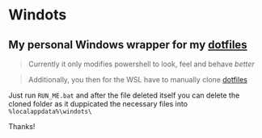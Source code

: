 # Windots

## My personal Windows wrapper for my [dotfiles](https://github.com/einKnuffy/dotfiles)

> Currently it only modifies powershell to look, feel and behave *better*

> Additionally, you then for the WSL have to manually clone [dotfiles](https://github.com/einKnuffy/dotfiles)

Just run `RUN_ME.bat` and after the file deleted itself you can delete the cloned folder as it duppicated the necessary files into `%localappdata%\windots\`

Thanks!